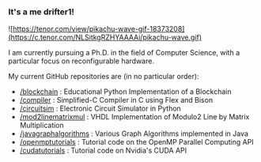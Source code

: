 ### It's a me drifter1!

![https://tenor.com/view/pikachu-wave-gif-18373208](https://c.tenor.com/NLSitkgRZHYAAAAi/pikachu-wave.gif)

I am currently pursuing a Ph.D. in the field of Computer Science, with a particular focus on reconfigurable hardware.

My current GitHub repositories are (in no particular order):
- [/blockchain](https://github.com/drifter1/blockchain) : Educational Python Implementation of a Blockchain
- [/compiler](https://github.com/drifter1/compiler) : Simplified-C Compiler in C using Flex and Bison
- [/circuitsim](https://github.com/drifter1/circuitsim) : Electronic Circuit Simulator in Python
- [/mod2linematrixmul](https://github.com/drifter1/mod2linematrixmul) : VHDL Implementation of Modulo2 Line by Matrix Multiplication 
- [/javagraphalgorithms](https://github.com/drifter1/javagraphalgorithms) : Various Graph Algorithms implemented in Java
- [/openmptutorials](https://github.com/drifter1/openmptutorials) : Tutorial code on the OpenMP Parallel Computing API
- [/cudatutorials](https://github.com/drifter1/cudatutorials) : Tutorial code on Nvidia's CUDA API
